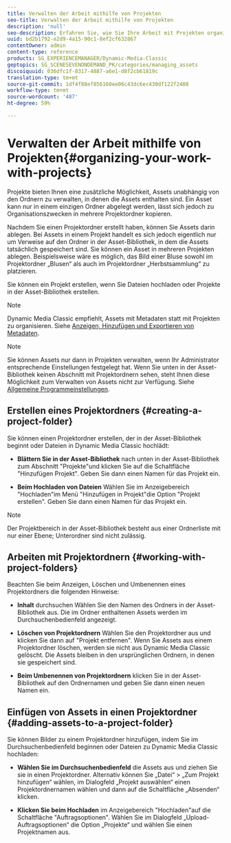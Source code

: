```yaml
---
title: Verwalten der Arbeit mithilfe von Projekten
seo-title: Verwalten der Arbeit mithilfe von Projekten
description: 'null'
seo-description: Erfahren Sie, wie Sie Ihre Arbeit mit Projekten organisieren.
uuid: bd2b1792-e2d9-4a15-90c1-8ef2cf632867
contentOwner: admin
content-type: reference
products: SG_EXPERIENCEMANAGER/Dynamic-Media-Classic
geptopics: SG_SCENESEVENONDEMAND_PK/categories/managing_assets
discoiquuid: 036dfc1f-8317-4887-a6e1-d8f2cb61819c
translation-type: tm+mt
source-git-commit: 1df4f88ef856160ee06c43dc6ec430df122f2408
workflow-type: tm+mt
source-wordcount: '487'
ht-degree: 59%

---
```



# Verwalten der Arbeit mithilfe von Projekten{#organizing-your-work-with-projects}

Projekte bieten Ihnen eine zusätzliche Möglichkeit, Assets unabhängig von den Ordnern zu verwalten, in denen die Assets enthalten sind. Ein Asset kann nur in einem einzigen Ordner abgelegt werden, lässt sich jedoch zu Organisationszwecken in mehrere Projektordner kopieren.

Nachdem Sie einen Projektordner erstellt haben, können Sie Assets darin ablegen. Bei Assets in einem Projekt handelt es sich jedoch eigentlich nur um Verweise auf den Ordner in der Asset-Bibliothek, in dem die Assets tatsächlich gespeichert sind. Sie können ein Asset in mehreren Projekten ablegen. Beispielsweise wäre es möglich, das Bild einer Bluse sowohl im Projektordner „Blusen“ als auch im Projektordner „Herbstsammlung“ zu platzieren.

Sie können ein Projekt erstellen, wenn Sie Dateien hochladen oder Projekte in der Asset-Bibliothek erstellen.

>[!NOTE]
>
>Dynamic Media Classic empfiehlt, Assets mit Metadaten statt mit Projekten zu organisieren. Siehe [Anzeigen, Hinzufügen und Exportieren von Metadaten](viewing-adding-exporting-metadata.md).

>[!NOTE]
>
>Sie können Assets nur dann in Projekten verwalten, wenn Ihr Administrator entsprechende Einstellungen festgelegt hat. Wenn Sie unten in der Asset-Bibliothek keinen Abschnitt mit Projektordnern sehen, steht Ihnen diese Möglichkeit zum Verwalten von Assets nicht zur Verfügung. Siehe [Allgemeine Programmeinstellungen](application-setup.md#general-settings).

## Erstellen eines Projektordners {#creating-a-project-folder}

Sie können einen Projektordner erstellen, der in der Asset-Bibliothek beginnt oder Dateien in Dynamic Media Classic hochlädt:

* **Blättern Sie in der Asset-Bibliothek** nach unten in der Asset-Bibliothek zum Abschnitt &quot;Projekte&quot;und klicken Sie auf die Schaltfläche &quot;Hinzufügen Projekt&quot;. Geben Sie dann einen Namen für das Projekt ein.

* **Beim Hochladen von Dateien** Wählen Sie im Anzeigebereich &quot;Hochladen&quot;im Menü &quot;Hinzufügen in Projekt&quot;die Option &quot;Projekt erstellen&quot;. Geben Sie dann einen Namen für das Projekt ein.

>[!NOTE]
>
>Der Projektbereich in der Asset-Bibliothek besteht aus einer Ordnerliste mit nur einer Ebene; Unterordner sind nicht zulässig.

## Arbeiten mit Projektordnern {#working-with-project-folders}

Beachten Sie beim Anzeigen, Löschen und Umbenennen eines Projektordners die folgenden Hinweise:

* **Inhalt** durchsuchen Wählen Sie den Namen des Ordners in der Asset-Bibliothek aus. Die im Ordner enthaltenen Assets werden im Durchsuchenbedienfeld angezeigt.

* **Löschen von Projektordnern** Wählen Sie den Projektordner aus und klicken Sie dann auf &quot;Projekt entfernen&quot;. Wenn Sie Assets aus einem Projektordner löschen, werden sie nicht aus Dynamic Media Classic gelöscht. Die Assets bleiben in den ursprünglichen Ordnern, in denen sie gespeichert sind.

* **Beim Umbenennen von Projektordnern** klicken Sie in der Asset-Bibliothek auf den Ordnernamen und geben Sie dann einen neuen Namen ein.

## Einfügen von Assets in einen Projektordner {#adding-assets-to-a-project-folder}

Sie können Bilder zu einem Projektordner hinzufügen, indem Sie im Durchsuchenbedienfeld beginnen oder Dateien zu Dynamic Media Classic hochladen:

* **Wählen Sie im Durchsuchenbedienfeld** die Assets aus und ziehen Sie sie in einen Projektordner. Alternativ können Sie „Datei“ > „Zum Projekt hinzufügen“ wählen, im Dialogfeld „Projekt auswählen“ einen Projektordnernamen wählen und dann auf die Schaltfläche „Absenden“ klicken.

* **Klicken Sie beim Hochladen** im Anzeigebereich &quot;Hochladen&quot;auf die Schaltfläche &quot;Auftragsoptionen&quot;. Wählen Sie im Dialogfeld „Upload-Auftragsoptionen“ die Option „Projekte“ und wählen Sie einen Projektnamen aus.
